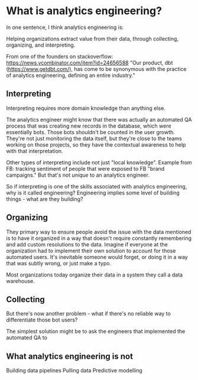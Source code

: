 # What is analytics engineering?

In one sentence, I think analytics engineering is:

Helping organizations extract value from their data, through collecting, organizing, and interpreting.

From one of the founders on stackoverflow: https://news.ycombinator.com/item?id=24656588 "Our product, dbt (https://www.getdbt.com/), has come to be synonymous with the practice of analytics engineering, defining an entire industry."

## Interpreting

Interpreting requires more domain knowledge than anything else. 

The analytics engineer might know that there was actually an automated QA process that was creating new records in the database, which were essentially bots. Those bots shouldn't be counted in the user growth. They're not just monitoring the data itself, but they're close to the teams working on those projects, so they have the contextual awareness to help with that interpretation.

Other types of interpreting include not just "local knowledge". Example from FB: tracking sentiment of people that were exposed to FB "brand campaigns." But that's not _unique_ to an analytics engineer.

So if interpreting is one of the skills associated with analytics engineering, why is it called engineering? Engineering implies some level of building things - what are they building?

## Organizing

They primary way to ensure people avoid the issue with the data mentioned is to have it organized in a way that doesn't require constantly remembering and add custom resolutions to the data. Imagine if everyone at the organization had to implement their own solution to account for those automated users. It's inevitable someone would forget, or doing it in a way that was subtly wrong, or just make a typo.

Most organizations today organize their data in a system they call a data warehouse.

## Collecting

But there's now another problem - what if there's no reliable way to differentiate those bot users? 

The simplest solution might be to ask the engineers that implemented the automated QA to 

## What analytics engineering is not

Building data pipelines
Pulling data
Predictive modelling